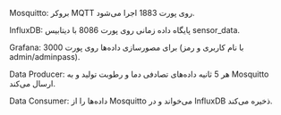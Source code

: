 Mosquitto: بروکر MQTT روی پورت 1883 اجرا می‌شود.

InfluxDB: پایگاه داده زمانی روی پورت 8086 با دیتابیس sensor_data.

Grafana: برای مصورسازی داده‌ها روی پورت 3000 (با نام کاربری و رمز admin/adminpass).

Data Producer: هر 5 ثانیه داده‌های تصادفی دما و رطوبت تولید و به Mosquitto ارسال می‌کند.

Data Consumer: داده‌ها را از Mosquitto می‌خواند و در InfluxDB ذخیره می‌کند.


